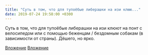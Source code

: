 ```yaml
---
title: "Суть в том, что для тупоёбые либерашки на изи клюю..."
date: 2019-07-24 19:58:00 +0300
---
```


Суть в том, что для тупоёбые либерашки на изи клюют на понт с велосипедом или с помощью беженцам / бездомным собакам (в зависимости от страны). Дёшего, но ярко.


[Вложение](https://vk.com/photo41076938_457245268)
[Вложение](https://vk.com/photo41076938_457245269)
